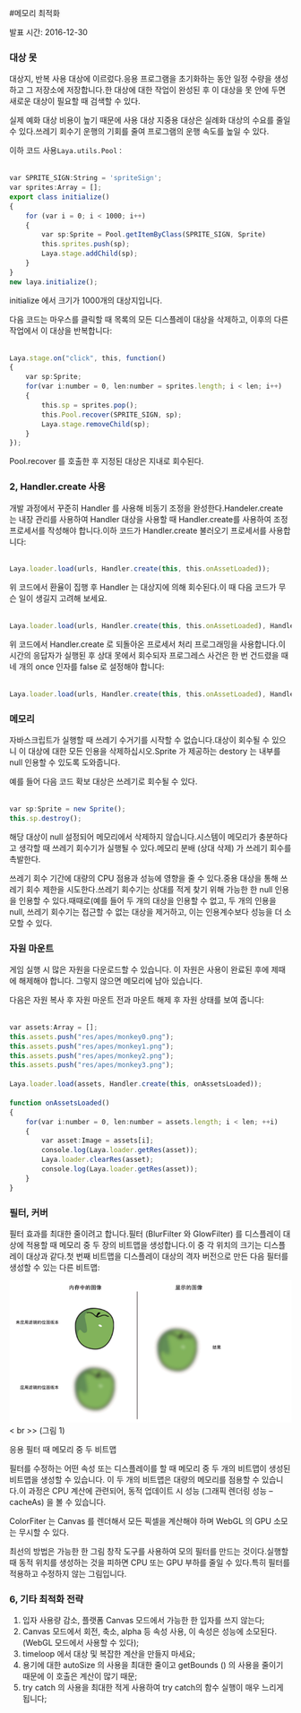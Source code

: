 #메모리 최적화

발표 시간: 2016-12-30

### **대상 못**

대상지, 반복 사용 대상에 이르렀다.응용 프로그램을 초기화하는 동안 일정 수량을 생성하고 그 저장소에 저장합니다.한 대상에 대한 작업이 완성된 후 이 대상을 못 안에 두면 새로운 대상이 필요할 때 검색할 수 있다.

실제 예화 대상 비용이 높기 때문에 사용 대상 지중용 대상은 실례화 대상의 수요를 줄일 수 있다.쓰레기 회수기 운행의 기회를 줄여 프로그램의 운행 속도를 높일 수 있다.

이하 코드 사용`Laya.utils.Pool：`


```typescript

var SPRITE_SIGN:String = 'spriteSign';
var sprites:Array = [];
export class initialize()
{
    for (var i = 0; i < 1000; i++)
    {
        var sp:Sprite = Pool.getItemByClass(SPRITE_SIGN, Sprite)
        this.sprites.push(sp);
        Laya.stage.addChild(sp);
    }
}
new laya.initialize();
```


initialize 에서 크기가 1000개의 대상지입니다.

다음 코드는 마우스를 클릭할 때 목록의 모든 디스플레이 대상을 삭제하고, 이후의 다른 작업에서 이 대상을 반복합니다:


```typescript

Laya.stage.on("click", this, function()
{
    var sp:Sprite;
    for(var i:number = 0, len:number = sprites.length; i < len; i++)
    {
        this.sp = sprites.pop();
        this.Pool.recover(SPRITE_SIGN, sp);
        Laya.stage.removeChild(sp);
    }
});
```


Pool.recover 를 호출한 후 지정된 대상은 지내로 회수된다.



 



### **2, Handler.create 사용**

개발 과정에서 꾸준히 Handler 를 사용해 비동기 조정을 완성한다.Handeler.create 는 내장 관리를 사용하여 Handler 대상을 사용할 때 Handler.create를 사용하여 조정 프로세서를 작성해야 합니다.이하 코드가 Handler.create 불러오기 프로세서를 사용합니다:


```javascript

Laya.loader.load(urls, Handler.create(this, this.onAssetLoaded));
```


위 코드에서 환율이 집행 후 Handler 는 대상지에 의해 회수된다.이 때 다음 코드가 무슨 일이 생길지 고려해 보세요.


```javascript

Laya.loader.load(urls, Handler.create(this, this.onAssetLoaded), Handler.create(this, this.onLoading));
```


위 코드에서 Handler.create 로 되돌아온 프로세서 처리 프로그래밍을 사용합니다.이 시간의 응답자가 실행된 후 상대 못에서 회수되자 프로그레스 사건은 한 번 건드렸을 때 네 개의 once 인자를 false 로 설정해야 합니다:


```javascript

Laya.loader.load(urls, Handler.create(this, this.onAssetLoaded), Handler.create(this, this.onLoading, null, false));
```





 



### **메모리**

자바스크립트가 실행할 때 쓰레기 수거기를 시작할 수 없습니다.대상이 회수될 수 있으니 이 대상에 대한 모든 인용을 삭제하십시오.Sprite 가 제공하는 destory 는 내부를 null 인용할 수 있도록 도와줍니다.

예를 들어 다음 코드 확보 대상은 쓰레기로 회수될 수 있다.


```javascript

var sp:Sprite = new Sprite();
this.sp.destroy();
```



해당 대상이 null 설정되어 메모리에서 삭제하지 않습니다.시스템이 메모리가 충분하다고 생각할 때 쓰레기 회수기가 실행될 수 있다.메모리 분배 (상대 삭제) 가 쓰레기 회수를 촉발한다.

쓰레기 회수 기간에 대량의 CPU 점용과 성능에 영향을 줄 수 있다.중용 대상을 통해 쓰레기 회수 제한을 시도한다.쓰레기 회수기는 상대를 적게 찾기 위해 가능한 한 null 인용을 인용할 수 있다.때때로(예를 들어 두 개의 대상을 인용할 수 없고, 두 개의 인용을 null, 쓰레기 회수기는 접근할 수 없는 대상을 제거하고, 이는 인용계수보다 성능을 더 소모할 수 있다.

### **자원 마운트**

게임 실행 시 많은 자원을 다운로드할 수 있습니다. 이 자원은 사용이 완료된 후에 제때에 해제해야 합니다. 그렇지 않으면 메모리에 남아 있습니다.

다음은 자원 복사 후 자원 마운트 전과 마운트 해제 후 자원 상태를 보여 줍니다:


```typescript

var assets:Array = [];
this.assets.push("res/apes/monkey0.png");
this.assets.push("res/apes/monkey1.png");
this.assets.push("res/apes/monkey2.png");
this.assets.push("res/apes/monkey3.png");
  
Laya.loader.load(assets, Handler.create(this, onAssetsLoaded));
  
function onAssetsLoaded()
{
    for(var i:number = 0, len:number = assets.length; i < len; ++i)
    {
        var asset:Image = assets[i];
        console.log(Laya.loader.getRes(asset));
        Laya.loader.clearRes(asset);
        console.log(Laya.loader.getRes(asset));
    }
}
```


### **필터, 커버**


필터 효과를 최대한 줄이려고 합니다.필터 (BlurFilter 와 GlowFilter) 를 디스플레이 대상에 적용할 때 메모리 중 두 장의 비트맵을 생성합니다.이 중 각 위치의 크기는 디스플레이 대상과 같다.첫 번째 비트맵을 디스플레이 대상의 격자 버전으로 만든 다음 필터를 생성할 수 있는 다른 비트맵:

​![图片1.png](img/1.png)< br >>
(그림 1)

응용 필터 때 메모리 중 두 비트맵

필터를 수정하는 어떤 속성 또는 디스플레이를 할 때 메모리 중 두 개의 비트맵이 생성된 비트맵을 생성할 수 있습니다. 이 두 개의 비트맵은 대량의 메모리를 점용할 수 있습니다.이 과정은 CPU 계산에 관련되어, 동적 업데이트 시 성능 (그래픽 렌더링 성능 – cacheAs) 을 볼 수 있습니다.

ColorFiter 는 Canvas 를 렌더해서 모든 픽셀을 계산해야 하며 WebGL 의 GPU 소모는 무시할 수 있다.

최선의 방법은 가능한 한 그림 창작 도구를 사용하여 모의 필터를 만드는 것이다.실행할 때 동적 위치를 생성하는 것을 피하면 CPU 또는 GPU 부하를 줄일 수 있다.특히 필터를 적용하고 수정하지 않는 그림입니다.

###  **6, 기타 최적화 전략**

1. 입자 사용량 감소, 플랫폼 Canvas 모드에서 가능한 한 입자를 쓰지 않는다;
2. Canvas 모드에서 회전, 축소, alpha 등 속성 사용, 이 속성은 성능에 소모된다.(WebGL 모드에서 사용할 수 있다);
3. timeloop 에서 대상 및 복잡한 계산을 만들지 마세요;
4. 용기에 대한 autoSize 의 사용을 최대한 줄이고 getBounds () 의 사용을 줄이기 때문에 이 호출은 계산이 많기 때문;
5. try catch 의 사용을 최대한 적게 사용하여 try catch의 함수 실행이 매우 느리게 됩니다;
